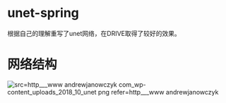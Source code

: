 # unet-spring
根据自己的理解重写了unet网络，在DRIVE取得了较好的效果。
# 网络结构
![src=http___www andrewjanowczyk com_wp-content_uploads_2018_10_unet png refer=http___www andrewjanowczyk](https://user-images.githubusercontent.com/48777346/125155954-7c7ee600-e195-11eb-9b3a-dc3b2182a2ec.jpg)

